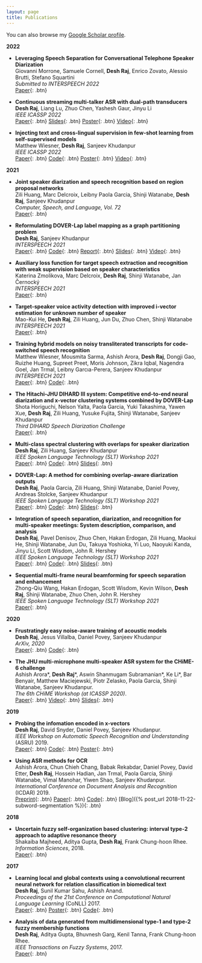```yaml
---
layout: page
title: Publications
---
```


You can also browse my <a href="https://scholar.google.co.in/citations?user=Z-7pPYEAAAAJ&hl=en" target="_blank">Google Scholar profile</a>.
<br />

**2022**

- **Leveraging Speech Separation for Conversational Telephone Speaker Diarization**  
  Giovanni Morrone, Samuele Cornell, **Desh Raj**, Enrico Zovato, Alessio Brutti, Stefano Squartini  
  *Submitted to INTERSPEECH 2022*  
  [Paper](https://arxiv.org/abs/2204.02306){: .btn} 

- **Continuous streaming multi-talker ASR with dual-path transducers**  
  **Desh Raj**, Liang Lu, Zhuo Chen, Yashesh Gaur, Jinyu Li  
  *IEEE ICASSP 2022*  
  [Paper](https://arxiv.org/abs/2109.08555){: .btn}
  [Slides](/static/ppt/intern_multi_surt.pdf){: .btn}
  [Poster](/static/poster/icassp-22-surt-poster.pdf){: .btn}
  [Video](/static/video/icassp22_multi_surt.mp4){: .btn}

- **Injecting text and cross-lingual supervision in few-shot learning from self-supervised models**  
  Matthew Wiesner, **Desh Raj**, Sanjeev Khudanpur  
  *IEEE ICASSP 2022*  
  [Paper](https://arxiv.org/abs/2110.04863){: .btn}
  [Code](https://github.com/m-wiesner/nnet_pytorch/tree/conda_install/babel){: .btn}
  [Poster](/static/poster/icassp-22-lfmmi-poster.pdf){: .btn}
  [Video](/static/video/icassp22_wav2vec_lfmmi.mp4){: .btn}

**2021**

- **Joint speaker diarization and speech recognition based on region proposal networks**  
  Zili Huang, Marc Delcroix, Leibny Paola Garcia, Shinji Watanabe, **Desh Raj**, Sanjeev Khudanpur  
  *Computer, Speech, and Language, Vol. 72*  
  [Paper](https://doi.org/10.1016/j.csl.2021.101316){: .btn}

- **Reformulating DOVER-Lap label mapping as a graph partitioning problem**  
  **Desh Raj**, Sanjeev Khudanpur  
  *INTERSPEECH 2021*  
  [Paper](https://www.isca-speech.org/archive/interspeech_2021/raj21b_interspeech.html){: .btn}
  [Code](https://github.com/desh2608/dover-lap){: .btn}
  [Report](/static/report/doverlap.pdf){: .btn}
  [Slides](/static/ppt/interspeech21_doverlap.pdf){: .btn}
  [Video](/static/video/interspeech21_doverlap_full.mp4){: .btn}

- **Auxiliary loss function for target speech extraction and recognition with weak supervision based on speaker characteristics**  
  Katerina Zmolikova, Marc Delcroix, **Desh Raj**, Shinji Watanabe, Jan Černocký  
  *INTERSPEECH 2021*  
  [Paper](https://www.isca-speech.org/archive/interspeech_2021/zmolikova21_interspeech.html){: .btn}

- **Target-speaker voice activity detection with improved i-vector estimation for unknown number of speaker**  
  Mao-Kui He, **Desh Raj**, Zili Huang, Jun Du, Zhuo Chen, Shinji Watanabe  
  *INTERSPEECH 2021*  
  [Paper](https://www.isca-speech.org/archive/interspeech_2021/he21c_interspeech.html){: .btn}

- **Training hybrid models on noisy transliterated transcripts for code-switched speech recognition**  
  Matthew Wiesner, Mousmita Sarma, Ashish Arora, **Desh Raj**, Dongji Gao, Ruizhe Huang, Supreet Preet, Moris Johnson, Zikra Iqbal, Nagendra Goel, Jan Trmal, Leibny Garcıa-Perera, Sanjeev Khudanpur  
  *INTERSPEECH 2021*  
  [Paper](https://www.isca-speech.org/archive/interspeech_2021/wiesner21_interspeech.html){: .btn}
  [Code](https://github.com/m-wiesner/codeswitching2021){: .btn}

- **The Hitachi-JHU DIHARD III system: Competitive end-to-end neural diarization and x-vector clustering systems combined by DOVER-Lap**  
  Shota Horiguchi, Nelson Yalta, Paola Garcia, Yuki Takashima, Yawen Xue, **Desh Raj**, Zili Huang, Yusuke Fujita, Shinji Watanabe, Sanjeev Khudanpur  
  *Third DIHARD Speech Diarization Challenge*  
  [Paper](https://arxiv.org/abs/2102.01363){: .btn}

- **Multi-class spectral clustering with overlaps for speaker diarization**  
  **Desh Raj**, Zili Huang, Sanjeev Khudanpur  
  *IEEE Spoken Language Technology (SLT) Workshop 2021*  
  [Paper](https://arxiv.org/abs/2011.02900){: .btn}
  [Code](/pages/overlap-aware-sc/){: .btn}
  [Slides](/static/ppt/slt21_spectral_slides.pdf){: .btn}

- **DOVER-Lap: A method for combining overlap-aware diarization outputs**  
  **Desh Raj**, Paola Garcia, Zili Huang, Shinji Watanabe, Daniel Povey, Andreas Stolcke, Sanjeev Khudanpur  
  *IEEE Spoken Language Technology (SLT) Workshop 2021*  
  [Paper](https://arxiv.org/abs/2011.01997){: .btn}
  [Code](https://github.com/desh2608/dover-lap){: .btn}
  [Slides](/static/ppt/slt21_doverlap_slides.pdf){: .btn}

- **Integration of speech separation, diarization, and recognition for multi-speaker meetings: System description, comparison, and analysis**  
  **Desh Raj**, Pavel Denisov, Zhuo Chen, Hakan Erdogan, Zili Huang, Maokui He, Shinji Watanabe, Jun Du, Takuya Yoshioka, Yi Luo, Naoyuki Kanda, Jinyu Li, Scott Wisdom, John R. Hershey  
  *IEEE Spoken Language Technology (SLT) Workshop 2021*  
  [Paper](https://arxiv.org/abs/2011.02014){: .btn}
  [Code](/pages/jsalt/){: .btn}
  [Slides](/static/ppt/slt21_jsalt_slides.pdf){: .btn}

- **Sequential multi-frame neural beamforming for speech separation and enhancement**  
  Zhong-Qiu Wang, Hakan Erdogan, Scott Wisdom, Kevin Wilson, **Desh Raj**, Shinji Watanabe, Zhuo Chen, John R. Hershey  
  *IEEE Spoken Language Technology (SLT) Workshop 2021*  
  [Paper](https://arxiv.org/abs/1911.07953){: .btn}

**2020**

- **Frustratingly easy noise-aware training of acoustic models**  
  **Desh Raj**, Jesus Villalba, Daniel Povey, Sanjeev Khudanpur  
  *ArXiv, 2020*  
  [Paper](https://arxiv.org/abs/2011.02090){: .btn}
  [Code](https://github.com/desh2608/kaldi-noise-vectors){: .btn}

- **The JHU multi-microphone multi-speaker ASR system for the CHiME-6 challenge**  
  Ashish Arora\*, **Desh Raj**\*, Aswin Shanmugam Subramanian\*, Ke Li\*, Bar Benyair, Matthew Maciejewski, Piotr Zelasko, Paola Garcia, Shinji Watanabe, Sanjeev Khudanpur.  
  *The 6th CHiME Workshop (at ICASSP 2020)*.  
  [Paper](https://arxiv.org/abs/2006.07898){: .btn}
  [Video](https://www.youtube.com/watch?v=BLK8YFNk7is&feature=youtu.be){: .btn}
  [Slides](https://chimechallenge.github.io/chime2020-workshop/presentations/CHiME_2020_slides_arora.pdf){: .btn}

**2019**

- **Probing the infomation encoded in x-vectors**  
  **Desh Raj**, David Snyder, Daniel Povey, Sanjeev Khudanpur.  
  *IEEE Workshop on Automatic Speech Recognition and Understanding* (ASRU) 2019.  
  [Paper](http://arxiv.org/abs/1909.06351){: .btn}
  [Code](https://github.com/desh2608/kaldi/commit/43cfc9d515b94b321acccae51bf39988dafbbef7){: .btn}
  [Poster](/static/poster/asru-19-poster.pdf){: .btn}


- **Using ASR methods for OCR**  
  Ashish Arora, Chun Chieh Chang, Babak Rekabdar, Daniel Povey, David Etter, **Desh Raj**, Hossein Hadian, Jan Trmal, Paola Garcia, Shinji Watanabe, Vimal Manohar, Yiwen Shao, Sanjeev Khudanpur.  
  *International Conference on Document Analysis and Recognition* (ICDAR) 2019.  
  [Preprint](https://www.danielpovey.com/files/2019_icdar_asr_for_ocr.pdf){: .btn}
  [Paper](https://ieeexplore.ieee.org/document/8978150){: .btn}
  [Code](https://github.com/kaldi-asr/kaldi/tree/master/egs/bentham){: .btn}
  [Blog]({% post_url 2018-11-22-subword-segmentation %}){: .btn}

**2018**

- **Uncertain fuzzy self-organization based clustering: interval type-2 approach to adaptive resonance theory**  
  Shakaiba Majheed, Aditya Gupta, **Desh Raj**, Frank Chung-hoon Rhee.  
  *Information Sciences*, 2018.  
  [Paper](https://doi.org/10.1016/j.ins.2017.09.062){: .btn}

**2017**

- **Learning local and global contexts using a convolutional recurrent neural network for relation classification in biomedical text**  
  **Desh Raj**, Sunil Kumar Sahu, Ashish Anand.  
  *Proceedings of the 21st Conference on Computational Natural Language Learning* (CoNLL) 2017.   
  [Paper](https://www.aclweb.org/anthology/K17-1032){: .btn}
  [Poster](/static/poster/conll-17-poster.pdf){: .btn}
  [Code](https://github.com/desh2608/crnn-relation-classification){: .btn}

- **Analysis of data generated from multidimensional type-1 and type-2 fuzzy membership functions**  
  **Desh Raj**, Aditya Gupta, Bhuvnesh Garg, Kenil Tanna, Frank Chung-hoon Rhee.  
  *IEEE Transactions on Fuzzy Systems*, 2017.  
  [Paper](http://ieeexplore.ieee.org/document/7888454/){: .btn}

<!-- 
**Non-refereed project reports:**

- **Desh Raj**. *Semi-implicit variational inference for unsupervised acoustic unit discovery*.
    [PDF](/static/report/aud.pdf){: .btn}
- Tara Abrishami, **Desh Raj**, Noah Scribner, Vasileios Papaioannou. *Inference on Ohio redistricting maps from
Congressional 2016 elections*.
    [PDF](/static/report/ohio.pdf){: .btn}
- **Desh Raj**. *Estimating bounds for bit-truncated word embeddings*.
    [PDF](/static/report/bounds.pdf){: .btn}
- Venkat Arun, **Desh Raj**, Mrinal Tak, Sumeet Ranka. *Fine-grained readability estimation using language modeling*.
    [PDF](/static/report/readability.pdf){: .btn}
- **Desh Raj**, Kanhaiya Rathi. *A survey of probabilistic databases*. 
    [PDF](/static/report/dbms-survery.pdf){: .btn}
- **Desh Raj**, Abhilasha Sancheti, Mrinal Tak, Kunaal Jain. *Monitoring production line performance to reduce manufacturing failures*.
    [PDF](/static/report/bosch.pdf){: .btn}
- **Desh Raj**, Sumeet Ranka, Siddharth Kumar, Akashdeep Goswami, Samyak Kumbhalwar. *Spatial transformer networks*.
    [PDF](/static/report/stn.pdf){: .btn}

<br />  -->


